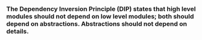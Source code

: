 ### The Dependency Inversion Principle (DIP) states that high level modules should not depend on low level modules; both should depend on abstractions. Abstractions should not depend on details.
